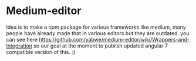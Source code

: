 # Medium-editor
Idea is to make a npm package for various frameworks like medium, many people have already made that in various editors but they are outdated. you can see here https://github.com/yabwe/medium-editor/wiki/Wrappers-and-Integration so our goal at the moment to publish updated angular 7 compatible version of this. :)
